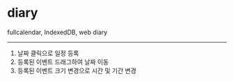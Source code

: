 # diary
fullcalendar, IndexedDB, web diary

------------------------------

1. 날짜 클릭으로 일정 등록
2. 등록된 이벤트 드래그하여 날짜 이동
3. 등록된 이벤트 크기 변경으로 시간 및 기간 변경